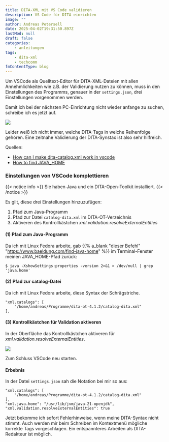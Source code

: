 ```yaml
---
title: DITA-XML mit VS Code validieren
description: VS Code für DITA einrichten
image: ""
author: Andreas Petersell
date: 2025-04-02T19:31:50.897Z
lastMod: null
draft: false
categories:
    - anleitungen
tags:
    - dita-xml
    - techcomm
fmContentType: blog
---
```


Um VSCode als Quelltext-Editor für DITA-XML-Dateien mit allen Annehmlichkeiten wie z.B. der Validierung nutzen zu können, muss in den Einstellungen des Programms, genauer in der `settings.json`, drei Einstellungen vorgenommen werden.
<!--more-->
Damit ich bei der nächsten PC-Einrichtung nicht wieder anfange zu suchen, schreibe ich es jetzt auf.

![](/images/no-validation.png)

Leider weiß ich nicht immer, welche DITA-Tags in welche Reihenfolge gehören. Eine zeitnahe Validierung der DITA-Synstax ist also sehr hilfreich.

Quellen:
- [How can I make dita-catalog.xml work in vscode](https://stackoverflow.com/questions/64782816/how-can-i-make-dita-catalog-xml-work-in-vs-code)
- [How to find JAVA_HOME](https://www.baeldung.com/find-java-home)

### Einstellungen von VSCode komplettieren

<!-- FM:Snippet:Start data:{"id":"Admonition - Voraussetzung","fields":[]} -->
{{< notice info >}}
Sie haben Java und ein DITA-Open-Toolkit installiert.
{{< /notice >}}
<!-- FM:Snippet:End -->

Es gilt, diese drei Einstellungen hinzuzufügen:

1. Pfad zum Java-Programm
2. Pfad zur Datei `catalog-dita.xml` im DITA-OT-Verzeichnis
3. Aktiveren des Kontrollkästchen *xml.validation.resolveExternalEntities*

#### (1) Pfad zum Java-Programm

Da ich mit Linux Fedora arbeite, gab {{% a_blank "dieser Befehl" "https://www.baeldung.com/find-java-home" %}} im Terminal-Fenster meinen JAVA_HOME-Pfad zurück:

```
$ java -XshowSettings:properties -version 2>&1 > /dev/null | grep 'java.home'
```

#### (2) Pfad zur catalog-Datei

Da ich mit Linux Fedora arbeite, diese Syntax der Schrägstriche.

```
"xml.catalogs": [
	"/home/andreas/Programme/dita-ot-4.1.2/catalog-dita.xml"
],
```

#### (3) Kontrollkästchen für Validation aktiveren

In der Oberfläche das Kontrollkästchen aktiveren für *xml.validation.resolveExternalEntities*.

![](/images/kontrollkaestchen-aktivieren.png)

Zum Schluss VSCode neu starten.

#### Erbebnis

In der Datei `settings.json` sah die Notation bei mir so aus:

```
"xml.catalogs": [
	"/home/andreas/Programme/dita-ot-4.1.2/catalog-dita.xml"
],
"xml.java.home": "/usr/lib/jvm/java-21-openjdk",
"xml.validation.resolveExternalEntities": true
```

Jetzt bekomme ich sofort Fehlerhinweise, wenn meine DITA-Syntax nicht stimmt. Auch werden mir beim Schreiben im Kontextmenü mögliche korrekte Tags vorgeschlagen. Ein entspannteres Arbeiten als DITA-Redakteur ist möglich.